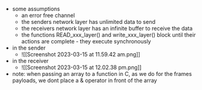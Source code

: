 
- some assumptions 
	- an error free channel 
	- the senders network layer has unlimited data to send 
	- the receivers network layer has an infinite buffer to receive the data 
	- the functions READ_xxx_layer() and write_xxx_layer() block until their actions are complete - they execute synchronously 
- in the sender 
	- ![[Screenshot 2023-03-15 at 11.59.42 am.png]]
- in the receiver 
	- ![[Screenshot 2023-03-15 at 12.02.38 pm.png]]
- note: when passing an array to a function in C, as we do for the frames payloads, we dont place a & operator in front of the array 